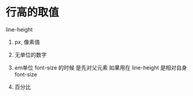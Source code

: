 # 行高的取值

line-height

1. px, 像素值

2. 无单位的数字

3. em单位  font-size 的时候 是先对父元素 如果用在 line-height 是相对自身font-size


4. 百分比
